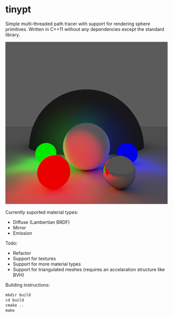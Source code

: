 # tinypt

Simple multi-threaded path tracer with support for rendering sphere primitives. Written in C++11 without any dependencies except the standard library.

![Render](out.png?raw=true "Render")

Currently suported material types:
* Diffuse (Lambertian BRDF)
* Mirror
* Emission

Todo:
* Refactor
* Support for textures
* Support for more material types
* Support for triangulated meshes (requires an accelaration structure like BVH)

Building instructions:
```
mkdir build
cd build
cmake ..
make
```